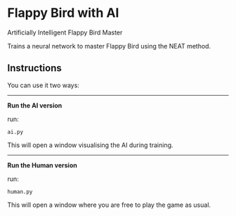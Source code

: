 # Flappy Bird with AI

Artificially Intelligent Flappy Bird Master

Trains a neural network to master Flappy Bird using the NEAT method.

## Instructions

You can use it two ways:

---

**Run the AI version**

run:

`ai.py`

This will open a window visualising the AI during training.

---

**Run the Human version**

run:

`human.py`

This will open a window where you are free to play the game as usual.
